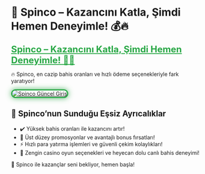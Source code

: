 <h1>🎯 Spinco – Kazancını Katla, Şimdi Hemen Deneyimle! 💰🔥</h1>  

<a href="https://cutt.ly/SpincoLink" title="Spinco Güncel Giriş" style="color: #28a745; font-size: 24px; font-weight: bold;">Spinco – Kazancını Katla, Şimdi Hemen Deneyimle! 🎰💎</a>  

🔥 Spinco, en cazip bahis oranları ve hızlı ödeme seçenekleriyle fark yaratıyor!  

<a href="https://cutt.ly/SpincoLink" title="Spinco Güncel Giriş">  
<img src="https://i.ibb.co/BtMhhf6/g-venligiris.jpg" alt="Spinco Güncel Giriş" style="max-width: 100%; border: 3px solid #28a745; border-radius: 15px; box-shadow: 0px 0px 15px rgba(40, 167, 69, 0.8);">  
</a>  

<h2>🚀 Spinco’nun Sunduğu Eşsiz Ayrıcalıklar</h2>  
<ul>
  <li>✔️ Yüksek bahis oranları ile kazancını artır!</li>
  <li>🎁 Üst düzey promosyonlar ve avantajlı bonus fırsatları!</li>
  <li>⚡️ Hızlı para yatırma işlemleri ve güvenli çekim kolaylıkları!</li>
  <li>🎲 Zengin casino oyun seçenekleri ve heyecan dolu canlı bahis deneyimi!</li>
</ul>

💎 Spinco ile kazançlar seni bekliyor, hemen başla!  
